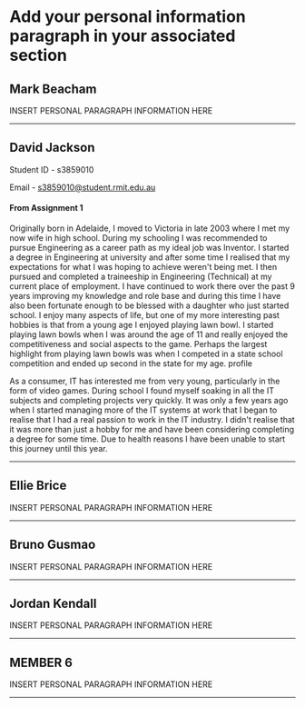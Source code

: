 # Add your personal information paragraph in your associated section

## Mark Beacham

INSERT PERSONAL PARAGRAPH INFORMATION HERE

___

## David Jackson

Student ID - s3859010

Email - s3859010@student.rmit.edu.au

#### From Assignment 1

Originally born in Adelaide, I moved to Victoria in late 2003 where I met my now wife in high school. During my schooling I was recommended to pursue Engineering as a career path as my ideal job was Inventor. I started a degree in Engineering at university and after some time I realised that my expectations for what I was hoping to achieve weren't being met. I then pursued and completed a traineeship in Engineering (Technical) at my current place of employment. I have continued to work there over the past 9 years improving my knowledge and role base and during this time I have also been fortunate enough to be blessed with a daughter who just started school. I enjoy many aspects of life, but one of my more interesting past hobbies is that from a young age I enjoyed playing lawn bowl. I started playing lawn bowls when I was around the age of 11 and really enjoyed the competitiveness and social aspects to the game. Perhaps the largest highlight from playing lawn bowls was when I competed in a state school competition and ended up second in the state for my age.
profile

As a consumer, IT has interested me from very young, particularly in the form of video games. During school I found myself soaking in all the IT subjects and completing projects very quickly. It was only a few years ago when I started managing more of the IT systems at work that I began to realise that I had a real passion to work in the IT industry. I didn't realise that it was more than just a hobby for me and have been considering completing a degree for some time. Due to health reasons I have been unable to start this journey until this year.

___

## Ellie Brice

INSERT PERSONAL PARAGRAPH INFORMATION HERE

___

## Bruno Gusmao

INSERT PERSONAL PARAGRAPH INFORMATION HERE

___

## Jordan Kendall

INSERT PERSONAL PARAGRAPH INFORMATION HERE

___

## MEMBER 6

INSERT PERSONAL PARAGRAPH INFORMATION HERE

___